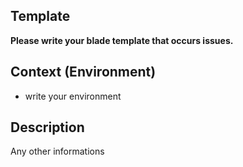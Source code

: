 ## Template

**Please write your blade template that occurs issues.**

## Context (Environment)

<!--- Provide a general summary of the issue in the Title above -->

- write your environment

<!--- Tell me what should happen -->

## Description

<!--- Provide a detailed description -->

<!-- If there is enough information, I can't do anything -->

Any other informations
